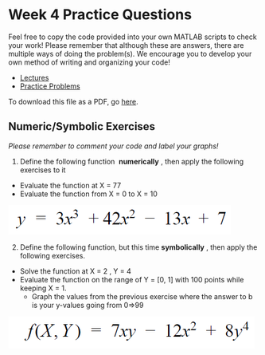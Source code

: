 # Week 4 Practice Questions
Feel free to copy the code provided into your own MATLAB scripts to check your work! Please remember that although these are answers, there are multiple ways of doing the problem(s). We encourage you to develop your own method of writing and organizing your code!
- [Lectures](https://jacksonburns.github.io/MATLAB-Start-to-Finish/Lectures/Lectures-Landing-Page)
- [Practice Problems](https://jacksonburns.github.io/MATLAB-Start-to-Finish/Practice-Problems/Practice-Problems-Landing-Page)

To download this file as a PDF, go [here](https://github.com/JacksonBurns/MATLAB-Start-to-Finish/blob/master/Practice-Problems/Week-4/Mini-Assignment%20Week%204.pdf).

## Numeric/Symbolic Exercises
*Please remember to comment your code and label your graphs!*

1. Define the following function ​ **numerically** ​, then apply the following exercises to it
  - Evaluate the function at X = 77
  - Evaluate the function from X = 0 to X = 10

![Image of formula needed for problem 1](formula_1.png)

2. Define the following function, but this time ​ **symbolically** ​, then apply the following exercises.
  - Solve the function at X = 2 , Y = 4
  - Evaluate the function on the range of Y = [0, 1] with 100 points while keeping X = 1.
    - Graph the values from the previous exercise where the answer to b is your y-values going from 0=>99

![Image of formula needed for problem 2](formula_2.png)
